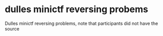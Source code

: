 # dulles minictf reversing probems
Dulles minictf reversing problems, note that participants did not have the source
